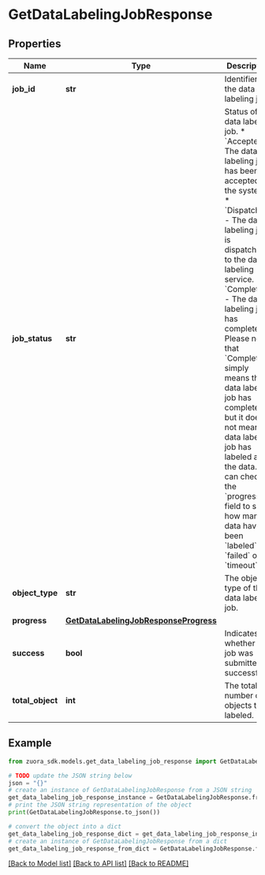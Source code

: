 # GetDataLabelingJobResponse


## Properties

Name | Type | Description | Notes
------------ | ------------- | ------------- | -------------
**job_id** | **str** | Identifier of the data labeling job.  | [optional] 
**job_status** | **str** | Status of the data labeling job.   * &#x60;Accepted&#x60; - The data labeling job has been accepted by the system.  * &#x60;Dispatched&#x60; - The data labeling job is dispatched to the data labeling service.  * &#x60;Completed&#x60; - The data labeling job has completed. Please note that &#x60;Completed&#x60; simply means the data labeling job has completed, but it does not mean the data labeling job has labeled all the data. You can check the &#x60;progress&#x60; field to see how many data have been &#x60;labeled&#x60;, &#x60;failed&#x60; or &#x60;timeout&#x60;. | [optional] 
**object_type** | **str** | The object type of the data labeling job.  | [optional] 
**progress** | [**GetDataLabelingJobResponseProgress**](GetDataLabelingJobResponseProgress.md) |  | [optional] 
**success** | **bool** | Indicates whether the job was submitted successfully.  | [optional] 
**total_object** | **int** | The total number of objects to be labeled.  | [optional] 

## Example

```python
from zuora_sdk.models.get_data_labeling_job_response import GetDataLabelingJobResponse

# TODO update the JSON string below
json = "{}"
# create an instance of GetDataLabelingJobResponse from a JSON string
get_data_labeling_job_response_instance = GetDataLabelingJobResponse.from_json(json)
# print the JSON string representation of the object
print(GetDataLabelingJobResponse.to_json())

# convert the object into a dict
get_data_labeling_job_response_dict = get_data_labeling_job_response_instance.to_dict()
# create an instance of GetDataLabelingJobResponse from a dict
get_data_labeling_job_response_from_dict = GetDataLabelingJobResponse.from_dict(get_data_labeling_job_response_dict)
```
[[Back to Model list]](../README.md#documentation-for-models) [[Back to API list]](../README.md#documentation-for-api-endpoints) [[Back to README]](../README.md)


